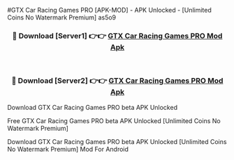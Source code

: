 #GTX Car Racing Games PRO [APK-MOD] - APK Unlocked - [Unlimited Coins No Watermark Premium] as5o9



<div align="center">

<h3>🔴 Download [Server1] 👉👉 <a href="https://momento.my/?title=GTX_Car_Racing_Games_PRO">GTX Car Racing Games PRO Mod Apk</a></h3><br>

<h3>🔴 Download [Server2] 👉👉 <a href="https://momento.my/?title=GTX_Car_Racing_Games_PRO">GTX Car Racing Games PRO Mod Apk</a></h3>
</div>



Download GTX Car Racing Games PRO beta APK Unlocked

Free GTX Car Racing Games PRO beta APK Unlocked [Unlimited Coins No Watermark Premium]

Download GTX Car Racing Games PRO beta APK Unlocked [Unlimited Coins No Watermark Premium] Mod For Android
